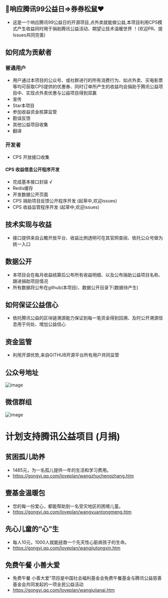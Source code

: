 ## 🌸响应腾讯99公益日=>券券松鼠❤ 
* 这是一个响应腾讯99公益日的开源项目,点外卖就能做公益,本项目利用CPS模式产生收益同时用于捐助腾讯公益活动、期望让技术温暖世界 ！(欢迎PR、提Issues共同完善)
## 如何成为贡献者
### 普通用户
* 用户通过本项目的公众号、或社群进行的所有消费行为、如点外卖、买电影票等均可获取CPS提供的优惠券、同时订单所产生的收益均会捐助于腾讯公益项目中、实现点外卖优惠与公益项目得到双赢
* 宣传
* Star本项目
* 参加收益资金核算监管
* 勘误反馈
* 其他公益项目收集
* 翻译
### 开发者
* CPS 开放接口收集
#### CPS 收益信息公开程序开发 
* 完成基本接口封装 √
* Redis缓存
* 开发数据公开页面
* CPS 捐助项目反馈公开程序开发 (起草中,欢迎issues)
* CPS 收益监管程序开发 (起草中,欢迎issues)
## 技术实现与收益
* 接口提供来自云瞻开放平台、收益比例透明可在其官网查阅、依托公众号做为统一入口
## 数据公开
* 本项目会在每月收益结算后公布所有收益明细、以及公布捐助公益项目名称、跟进捐助项目情况
* 所有数据将公布在github(本项目)、数据公开目录下(数据待产生)
## 如何保证公益信心
* 依托腾讯公益的区块链溯源能力保证到每一笔资金得到回溯、及时公开溯源信息用于何处、增加公益信心
## 资金监管 
* 利用开源优势,来自GITHUB开源平台所有用户共同监管
## 公众号地址
![image](https://pic.stackoverflow.wiki/uploadImages/124/89/48/183/2022/09/09/20/08/0d891644-065c-40e4-825a-8ec35df90d8a.jpg)
## 微信群组
![image](https://pic.stackoverflow.wiki/uploadImages/124/89/48/183/2022/09/09/20/17/56688a05-db7b-4a05-a847-2d9de97f7f2f.png)

# 计划支持腾讯公益项目 (月捐)
## 贫困孤儿助养
* 1485元，为一名孤儿提供一年的生活和学习费用。
* https://gongyi.qq.com/loveplan/wangzhuchengzhang.htm
## 壹基金温暖包
* 您的每一份爱心，都能帮助到一名受灾地区的困境儿童。 
* https://gongyi.qq.com/loveplan/wangyuantongmeng.htm
## 先心儿童的“心”生
* 每人10元，1000人就能拯救一个先天性心脏病孩子的生命。
* https://gongyi.qq.com/loveplan/wangjiutongxin.htm
## 免费午餐 小善大爱 
* 免费午餐 小善大爱”项目是中国社会福利基金会免费午餐基金与腾讯公益慈善基金会共同发起的一项全民公益活动
* https://gongyi.qq.com/loveplan/wangjujianai.htm
